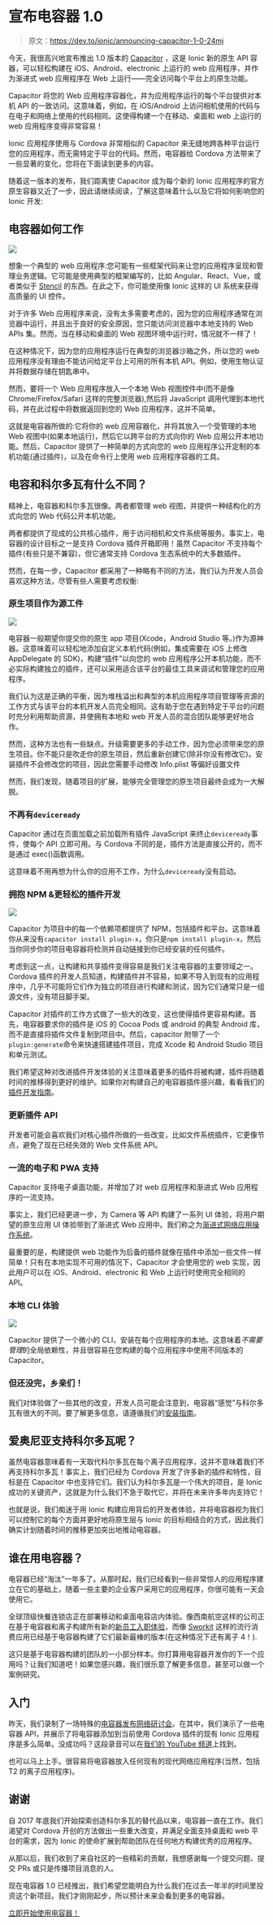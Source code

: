 # 宣布电容器 1.0

> 原文：<https://dev.to/ionic/announcing-capacitor-1-0-24mj>

今天，我很高兴地宣布推出 1.0 版本的 [Capacitor](https://capacitor.ionicframework.com/) ，这是 Ionic 新的原生 API 容器，可以轻松构建在 iOS、Android、electronic 上运行的 web 应用程序，并作为渐进式 web 应用程序在 Web 上运行——完全访问每个平台上的原生功能。

Capacitor 将您的 Web 应用程序容器化，并为应用程序运行的每个平台提供对本机 API 的一致访问。这意味着，例如，在 iOS/Android 上访问相机使用的代码与在电子和网络上使用的代码相同。这使得构建一个在移动、桌面和 web 上运行的 web 应用程序变得非常容易！

Ionic 应用程序使用与 Cordova 非常相似的 Capacitor 来无缝地跨各种平台运行您的应用程序，而无需特定于平台的代码。然而，电容器给 Cordova 方法带来了一些显著的变化，您将在下面读到更多的内容。

随着这一版本的发布，我们距离使 Capacitor 成为每个新的 Ionic 应用程序的官方原生容器又近了一步，因此请继续阅读，了解这意味着什么以及它将如何影响您的 Ionic 开发:

## 电容器如何工作

[![](img/4828e9e8481dcff7993cf55a65e13ae8.png)](https://res.cloudinary.com/practicaldev/image/fetch/s--C2TAW5m---/c_limit%2Cf_auto%2Cfl_progressive%2Cq_auto%2Cw_880/https://blog.ionicframework.com/wp-content/uploads/2019/05/how-capacitor-works.jpg)

想象一个典型的 web 应用程序:您可能有一些框架代码来让您的应用程序呈现和管理业务逻辑。它可能是使用典型的框架编写的，比如 Angular、React、Vue，或者类似于 [Stencil](https://stenciljs.com) 的东西。在此之下，你可能使用像 Ionic 这样的 UI 系统来获得高质量的 UI 控件。

对于许多 Web 应用程序来说，没有太多需要考虑的，因为您的应用程序通常在浏览器中运行，并且出于良好的安全原因，您只能访问浏览器中本地支持的 Web APIs 集。然而，当在移动和桌面的 Web 视图环境中运行时，情况就不一样了！

在这种情况下，因为您的应用程序运行在典型的浏览器沙箱之外，所以您的 web 应用程序没有理由不能访问给定平台上可用的所有本机 API。例如，使用生物认证并将数据存储在钥匙串中。

然而，要将一个 Web 应用程序放入一个本地 Web 视图控件中(而不是像 Chrome/Firefox/Safari 这样的完整浏览器),然后将 JavaScript 调用代理到本地代码，并在此过程中将数据返回到您的 Web 应用程序，这并不简单。

这就是电容器所做的:它将你的 web 应用容器化，并将其放入一个受管理的本地 Web 视图中(如果本地运行)，然后它以跨平台的方式向你的 Web 应用公开本地功能。然后，Capacitor 提供了一种简单的方式向您的 web 应用程序公开定制的本机功能(通过插件)，以及在命令行上使用 web 应用程序容器的工具。

## 电容和科尔多瓦有什么不同？

精神上，电容器和科尔多瓦很像。两者都管理 web 视图，并提供一种结构化的方式向您的 Web 代码公开本机功能。

两者都提供了现成的公共核心插件，用于访问相机和文件系统等服务。事实上，电容器的设计目标之一是支持 Cordova 插件开箱即用！虽然 Capacitor 不支持每个插件(有些只是不兼容)，但它通常支持 Cordova 生态系统中的大多数插件。

然而，在每一步，Capacitor 都采用了一种略有不同的方法，我们认为开发人员会喜欢这种方法，尽管有些人需要考虑权衡:

### 原生项目作为源工件

[![](img/7831e5f051343d223f1cbcd08d005e18.png)](https://res.cloudinary.com/practicaldev/image/fetch/s--SribKmYw--/c_limit%2Cf_auto%2Cfl_progressive%2Cq_auto%2Cw_880/https://blog.ionicframework.com/wp-content/uploads/2019/05/capacitor-native-project-source-artifact.png)

电容器一般期望你提交你的原生 app 项目(Xcode，Android Studio 等。)作为源神器。这意味着可以轻松地添加自定义本机代码(例如，集成需要在 iOS 上修改 AppDelegate 的 SDK)，构建“插件”以向您的 web 应用程序公开本机功能，而不必实际构建独立的插件，还可以采用适合该平台的最佳工具来调试和管理您的应用程序。

我们认为这是正确的平衡，因为堆栈溢出和典型的本机应用程序项目管理等资源的工作方式与该平台的本机开发人员完全相同。这有助于您在遇到特定于平台的问题时充分利用帮助资源，并使拥有本地和 web 开发人员的混合团队能够更好地合作。

然而，这种方法也有一些缺点。升级需要更多的手动工作，因为您必须带来您的原生项目。你不能只是吹走你的原生项目，然后重新创建它(除非你没有修改它)。安装插件不会修改您的项目，因此您需要手动修改 Info.plist 等偏好设置文件

然而，我们发现，随着项目的扩展，能够完全管理您的原生项目最终会成为一大解脱。

### 不再有`deviceready`

Capacitor 通过在页面加载之前加载所有插件 JavaScript 来终止`deviceready`事件，使每个 API 立即可用。与 Cordova 不同的是，插件方法是直接公开的，而不是通过 exec()函数调用。

这意味着不用再想为什么你的应用不工作，为什么`deviceready`没有启动。

### 拥抱 NPM &更轻松的插件开发

[![](img/bf7cf905587e831033a591038ea51b1a.png)](https://res.cloudinary.com/practicaldev/image/fetch/s--MsKMf6lx--/c_limit%2Cf_auto%2Cfl_progressive%2Cq_auto%2Cw_880/https://blog.ionicframework.com/wp-content/uploads/2019/05/capacitor-npm-plugins.png)

Capacitor 为项目中的每一个依赖项都提供了 NPM，包括插件和平台。这意味着你从来没有`capacitor install plugin-x`，你只是`npm install plugin-x`，然后当你同步你的项目电容器将检测并自动链接到你已经安装的任何插件。

考虑到这一点，让构建和共享插件变得容易是我们关注电容器的主要领域之一。Cordova 插件的开发人员知道，构建插件并不容易，如果不导入到现有的应用程序中，几乎不可能将它们作为独立的项目进行构建和测试，因为它们通常只是一组源文件，没有项目脚手架。

Capacitor 对插件的工作方式做了一些大的改变，这也使得插件更容易构建。首先，电容器要求你的插件是 iOS 的 Cocoa Pods 或 android 的典型 Android 库，而不是直接将插件文件复制到项目中。然后，capacitor 附带了一个`plugin:generate`命令来快速搭建插件项目，完成 Xcode 和 Android Studio 项目和单元测试。

我们希望这种对改进插件开发体验的关注意味着更多的插件将被构建，插件将随着时间的推移得到更好的维护。如果你对构建自己的电容器插件感兴趣，看看我们的[插件开发指南](https://capacitor.ionicframework.com/docs/plugins)。

### 更新插件 API

开发者可能会喜欢我们对核心插件所做的一些改变，比如文件系统插件，它更像节点，避免了现在已经失效的 Web 文件系统 API。

### 一流的电子和 PWA 支持

Capacitor 支持电子桌面功能，并增加了对 web 应用程序和渐进式 Web 应用程序的一流支持。

事实上，我们已经更进一步，为 Camera 等 API 构建了一系列 UI 体验，将用户期望的原生应用 UI 体验带到了渐进式 Web 应用中。我们称之为[渐进式网络应用操作系统](https://medium.com/@maxlynch/building-the-progressive-web-app-os-57daebcb69c1)。

最重要的是，构建提供 web 功能作为后备的插件就像在插件中添加一些文件一样简单！只有在本地实现不可用的情况下，Capacitor 才会使用您的 web 实现，因此用户可以在 iOS、Android、electronic 和 Web 上运行时使用完全相同的 API。

### 本地 CLI 体验

[![](img/d7e41169767bb32c9c481a3ba52989bc.png)](https://res.cloudinary.com/practicaldev/image/fetch/s--UKSPgwj7--/c_limit%2Cf_auto%2Cfl_progressive%2Cq_auto%2Cw_880/https://blog.ionicframework.com/wp-content/uploads/2019/05/cli-capacitor.png)

Capacitor 提供了一个微小的 CLI，安装在每个应用程序的本地。这意味着*不需要管理*的全局依赖性，并且很容易在您构建的每个应用程序中使用不同版本的 Capacitor。

### 但还没完，乡亲们！

我们对体验做了一些其他的改变，开发人员可能会注意到，电容器“感觉”与科尔多瓦有很大的不同。要了解更多信息，请遵循我们的[安装指南](https://capacitor.ionicframework.com/docs/getting-started)。

## 爱奥尼亚支持科尔多瓦呢？

虽然电容器意味着有一天取代科尔多瓦在每个离子应用程序，这并不意味着我们不再支持科尔多瓦！事实上，我们已经为 Cordova 开发了许多新的插件和特性，目标是在 Capacitor 中也支持它们。我们认为科尔多瓦是一个伟大的项目，是 Ionic 成功的关键资产，这就是为什么我们不急于取代它，并将在未来许多年内支持它！

也就是说，我们痴迷于用 Ionic 构建应用背后的开发者体验，并将电容器视为我们可以控制它的每个方面并更好地将原生层与 Ionic 的目标相结合的方式，因此我们确实计划随着时间的推移更加突出地推动电容器。

## 谁在用电容器？

电容器已经“淘汰”一年多了。从那时起，我们已经看到一些非常惊人的应用程序建立在它的基础上，随着一些主要的企业客户采用它的应用程序，你很可能有一天会使用它。

全球顶级快餐连锁店正在部署移动和桌面电容店内体验。像西南航空这样的公司正在基于电容器和离子构建所有新的[新员工入职体验](https://meetmaestro.com/work/southwest/)，而像 [Sworkit](http://sworkit.com/) 这样的流行消费应用已经基于电容器构建了它们最新最棒的版本(在这种情况下还有离子 4！).

这只是基于电容器构建的团队的一小部分样本。你打算用电容器开发你的下一个应用吗？让我们知道吧！如果您感兴趣，我们很乐意了解更多信息，甚至可以做一个案例研究。

## 入门

昨天，我们录制了一场特殊的[电容器发布网络研讨会](https://ionicframework.com/enterprise/resources/webinars/capacitor-version-one-launch-native-pwas-for-all)。在其中，我们演示了一些电容器 API，并展示了将电容器添加到当前使用 Cordova 插件的现有 Ionic 应用程序是多么简单。没成功吗？这段录音可以在[我们的 YouTube 频道](https://youtu.be/tDW2C6rcH6M?t=57)上找到。

也可以马上上手。很容易将电容器放入任何现有的现代网络应用程序(当然，包括 T2 的离子应用程序)。

## 谢谢

自 2017 年底我们开始探索创造科尔多瓦的替代品以来，电容器一直在工作。我们渴望对 Cordova 开创的方法做出一些重大改变，并满足全面支持桌面和 web 平台的需求，因为 Ionic 的使命扩展到帮助团队在任何地方构建优秀的应用程序。

从那以后，我们收到了来自社区的一些精彩的贡献，我想感谢每一个提交问题、提交 PRs 或只是传播项目消息的人。

现在电容器 1.0 已经推出，我们希望您能明白为什么我们在过去一年半的时间里投资这个新项目。我们才刚刚起步，所以预计未来会看到更多的电容器。

[立即开始使用电容器！](https://capacitor.ionicframework.com/)